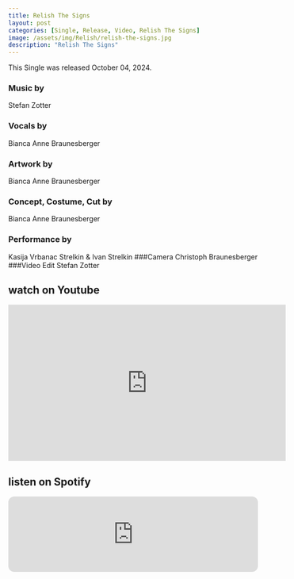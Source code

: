 ```yaml
---
title: Relish The Signs
layout: post
categories: [Single, Release, Video, Relish The Signs]
image: /assets/img/Relish/relish-the-signs.jpg
description: "Relish The Signs"
---
```


This Single was released October 04, 2024.


### Music by
Stefan Zotter
### Vocals by
Bianca Anne Braunesberger
### Artwork by
Bianca Anne Braunesberger
### Concept, Costume, Cut by
Bianca Anne Braunesberger
### Performance by
Kasija Vrbanac Strelkin & Ivan Strelkin
###Camera
Christoph Braunesberger
###Video Edit
Stefan Zotter

## watch on Youtube
<iframe width="560" height="315" src="https://www.youtube.com/embed/s-EQ5R9Ozo4?si=Z25J9Oyb42VXP6L-" title="YouTube video player" frameborder="0" allow="accelerometer; autoplay; clipboard-write; encrypted-media; gyroscope; picture-in-picture; web-share" referrerpolicy="strict-origin-when-cross-origin" allowfullscreen></iframe>

## listen on Spotify
<iframe style="border-radius:12px" src="https://open.spotify.com/embed/track/49m8XlUKubrclHyydohYe3?utm_source=generator" width="100%" height="152" frameBorder="0" allowfullscreen="" allow="autoplay; clipboard-write; encrypted-media; fullscreen; picture-in-picture" loading="lazy"></iframe>
